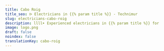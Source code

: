 ```yaml
---
title: Cabo Roig
title_seo: ᐅ Electricians in {{% param title %}} - Technimur
slug: electricians-cabo-roig
description: llll➤ Experienced electricians in {{% param title %}} for all your electrical needs. Fast, efficient and reliable service ✅ Contact us!
image: logo.png
draft: false
noindex: false
translationKey: cabo-roig
---
```

